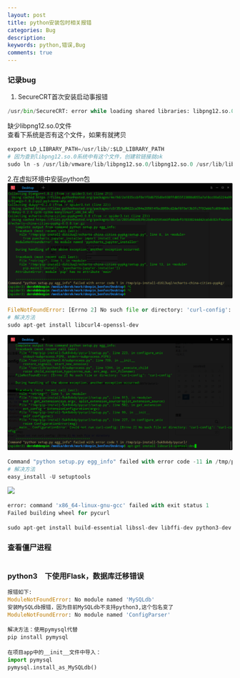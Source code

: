 ```yaml
---
layout: post
title: python安装包时相关报错
categories: Bug
description:
keywords: python,错误,Bug
comments: true
---
```


### 记录bug


1. SecureCRT首次安装启动事报错
```python
/usr/bin/SecureCRT: error while loading shared libraries: libpng12.so.0: cannot open shared object file: No such file or directory

```
缺少libpng12.so.0文件  
查看下系统是否有这个文件，如果有就拷贝
```python
export LD_LIBRARY_PATH=/usr/lib/:$LD_LIBRARY_PATH
# 因为查到libpng12.so.0系统中有这个文件，创建软链接就ok
sudo ln -s /usr/lib/vmware/lib/libpng12.so.0/libpng12.so.0 /usr/lib/libpng12.so.0

```

2.在虚拟环境中安装python包
![](/images/posts/Bug/python_1.png)
```python
FileNotFoundError: [Errno 2] No such file or directory: 'curl-config': 'curl-config'
# 解决方法
sudo apt-get install libcurl4-openssl-dev
```
![](/images/posts/Bug/python_2.png)
```python
Command "python setup.py egg_info" failed with error code -11 in /tmp/pip-install-u55oidwl/fake-useragent/
# 解决方法
easy_install -U setuptools
```
![](/images/postss/Bug/python_3.png)
```python
error: command 'x86_64-linux-gnu-gcc' failed with exit status 1
Failed building wheel for pycurl

sudo apt-get install build-essential libssl-dev libffi-dev python3-dev
```

### 查看僵尸进程
```python

```

### python3　下使用Flask，数据库迁移错误
```python
报错如下:
ModuleNotFoundError: No module named 'MySQLdb'
安装MySQLdb报错，因为目前MySQLdb不支持python3,这个包名变了
ModuleNotFoundError: No module named 'ConfigParser'

解决方法：使用pymysql代替
pip install pymysql

在项目app中的__init__文件中导入：
import pymysql
pymysql.install_as_MySQLdb()

```